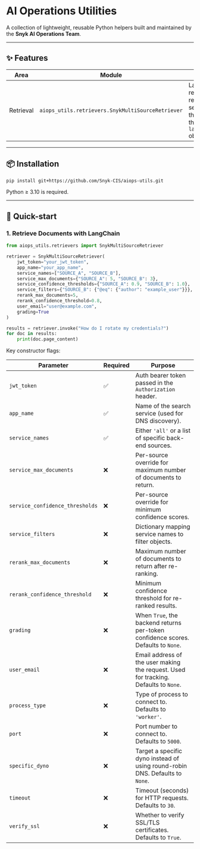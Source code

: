 # AI Operations Utilities
A collection of lightweight, reusable Python helpers built and maintained by the **Snyk AI Operations Team**.

---

## ✨ Features

| Area | Module | What it does |
| --- | --- | --- |
| Retrieval | `aiops_utils.retrievers.SnykMultiSourceRetriever` | LangChain-compatible retriever that queries a remote multi-source search service, merges the results, then returns them as `langchain_core.Document` objects. |

---

## 📦 Installation

```bash
pip install git+https://github.com/Snyk-CIS/aiops-utils.git
```

Python ≥ 3.10 is required.

---

## 🚀 Quick-start

### 1. Retrieve Documents with LangChain

```python
from aiops_utils.retrievers import SnykMultiSourceRetriever

retriever = SnykMultiSourceRetriever(
    jwt_token="your_jwt_token",
    app_name="your_app_name",
    service_names=["SOURCE_A", "SOURCE_B"],
    service_max_documents={"SOURCE_A": 5, "SOURCE_B": 3},
    service_confidence_thresholds={"SOURCE_A": 0.9, "SOURCE_B": 1.0},
    service_filters={"SOURCE_B": {"@eq": {"author": "example_user"}}},
    rerank_max_documents=5,
    rerank_confidence_threshold=0.8,
    user_email="user@example.com",
    grading=True
)

results = retriever.invoke("How do I rotate my credentials?")
for doc in results:
    print(doc.page_content)
```

Key constructor flags:

| Parameter | Required | Purpose |
|-----------|----------|---------|
| `jwt_token` | ✅ | Auth bearer token passed in the `Authorization` header. |
| `app_name` | ✅ | Name of the search service (used for DNS discovery). |
| `service_names` | ✅ | Either `'all'` or a list of specific back-end sources. |
| `service_max_documents` | ❌ | Per-source override for maximum number of documents to return. |
| `service_confidence_thresholds` | ❌ | Per-source override for minimum confidence scores. |
| `service_filters` | ❌ | Dictionary mapping service names to filter objects. |
| `rerank_max_documents` | ❌ | Maximum number of documents to return after re-ranking. |
| `rerank_confidence_threshold` | ❌ | Minimum confidence threshold for re-ranked results. |
| `grading` | ❌ | When `True`, the backend returns per-token confidence scores. Defaults to `None`. |
| `user_email` | ❌ | Email address of the user making the request. Used for tracking. Defaults to `None`. |
| `process_type` | ❌ | Type of process to connect to. Defaults to `'worker'`. |
| `port` | ❌ | Port number to connect to. Defaults to `5000`. |
| `specific_dyno` | ❌ | Target a specific dyno instead of using round-robin DNS. Defaults to `None`. |
| `timeout` | ❌ | Timeout (seconds) for HTTP requests. Defaults to `30`. |
| `verify_ssl` | ❌ | Whether to verify SSL/TLS certificates. Defaults to `True`. |
